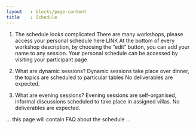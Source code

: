 ```yaml
---
layout   : blocks/page-content
title    : Schedule
---
```


1.	The schedule looks complicated 
There are many workshops, please access your personal schedule here LINK
At the bottom of every workshop description, by choosing the “edit” button, you can add your name to any session. 
Your personal schedule can be accessed by visiting your participant page

2.	What are dynamic sessions?
Dynamic sessions take place over dinner, the topics are scheduled to particular tables  No deliverables are expected.  

3.	What are evening sessions?
Evening sessions are self-organised, informal discussions scheduled to take place in assigned villas.  No deliverables are expected.


... this page will contain FAQ about the schedule ...
